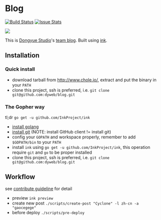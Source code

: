 # Blog

[![Build Status](https://travis-ci.org/dyweb/blog.svg)](https://travis-ci.org/dyweb/blog)
[![Issue Stats](https://img.shields.io/issuestats/p/github/dyweb/blog.svg)](https://github.com/dyweb/blog/pulls)

<a href="https://www.netlify.com">
  <img src="https://www.netlify.com/img/global/badges/netlify-color-accent.svg"/>
</a>

This is [Dongyue Studio](http://www.dongyueweb.com)'s [team blog](http://blog.dongyueweb.com/).
Built using [ink](https://github.com/InkProject/ink).

## Installation

### Quick install

- download tarball from http://www.chole.io/, extract and put the binary in your `PATH`
- clone this project, ssh is preferred, i.e. `git clone git@github.com:dyweb/blog.git`

### The Gopher way

tl;dr `go get -u github.com/InkProject/ink`

- [install golang](https://golang.org/doc/install)
- [install git](https://git-scm.com/book/en/v2/Getting-Started-Installing-Git) (NOTE: install GitHub client != install git)
- config your `GOPATH` and workspace properly, remember to add `$GOPATH/bin` to your `PATH`
- install `ink` using `go get -u github.com/InkProject/ink`, this operation require `git` and `go` to be proper installed
- clone this project, ssh is preferred, i.e. `git clone git@github.com:dyweb/blog.git`

## Workflow

see [contribute guideline](.github/CONTRIBUTING.md) for detail

- preview `ink preview`
- create new post `./scripts/create-post "Cyclone" -l zh-cn -a "gaocegege"`
- before deploy `./scripts/pre-deploy`
